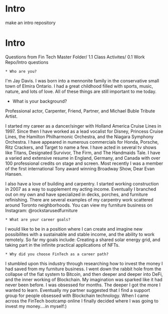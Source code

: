 # Intro
make an intro repository
# Intro
Questions from Fin Tech Master Folder/ 1.1 Class Activites/ 0.1 Work Repo/Intro questions


    * Who are you? 


I'm Jay Davis.
I was born into a mennonite family in the conservative small town of Elmira Ontario.
I had a great childhood filled with sports, music, nature, and lots of love.
All of these things are still important to me today. 
 

   * What is your background?


Professional actor, Carpenter, Friend, Partner, and Michael Buble Tribute Artist. 


 I started my career as a dancer/singer with Holland America Cruise Lines in 1997. Since then I have worked as a lead vocalist for Disney, Princess Cruise Lines, the Hamilton Philharmonic Orchestra, and the Niagara Symphony Orchestra. I have appeared in numerous commercials for Honda, Porsche, Ritz Crackers, and Target to name a few. I have acted in several tv shows like Titans, Designated Survivor, The Firm, and The Handmaids Tale. I have a varied and extensive resume in England, Germany, and Canada with over 100 professional credits on stage and screen.  Most recently I was a member of the first international Tony award winning Broadway Show, Dear Evan Hansen.

I also have a love of building and carpentry. I started working construction in 2007 as a way to supplement my acting income. Eventually I branched out on my own and have specialized in decks, porches, and furniture refinishing. There are several examples of my carpentry work scattered around Toronto neighborhoods. You can view my furniture business on Instagram: @rockstarusedfurniture



    * What are your career goals?

I would like to be in a position where I can create and imagine new possibilites with a sustainable and stable income, and the ability to work remotely. So far my goals include: Creating a shared solar energy grid, and taking part in the infinite practical applications of NFTs.




    * Why did you choose FinTech as a career path?


I stumbled upon this industry through researching how to invest the money I had saved from my furniture business. I went down the rabbit hole from the collapse of the fiat system to Bitcoin, and then deeper and deeper into DeFi, and the inner working of Blockchain. My imagination was sparked like it had never been before. I was obsessed for months. The deeper I got the more I wanted to learn. Eventually my partner suggested that I find a support group for people obsessed with Blockchain technology. When I came across the FinTech bootcamp online I finally decided where I was going to invest my money....in myself:)
